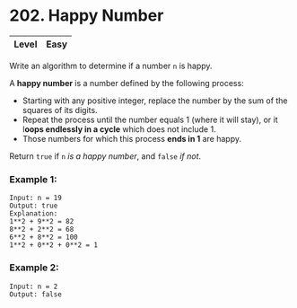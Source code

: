# 202. Happy Number

| Level | Easy |
| ----- | ---- |

Write an algorithm to determine if a number `n` is happy.

A **happy number** is a number defined by the following process:

- Starting with any positive integer, replace the number by the sum of the squares of its digits.
- Repeat the process until the number equals 1 (where it will stay), or it l**oops endlessly in a cycle** which does not include 1.
- Those numbers for which this process **ends in 1** are happy.

Return `true` if `n` *is a happy number*, and `false` *if not*.


### Example 1:
```
Input: n = 19
Output: true
Explanation:
1**2 + 9**2 = 82
8**2 + 2**2 = 68
6**2 + 8**2 = 100
1**2 + 0**2 + 0**2 = 1
```
### Example 2:
```
Input: n = 2
Output: false
```